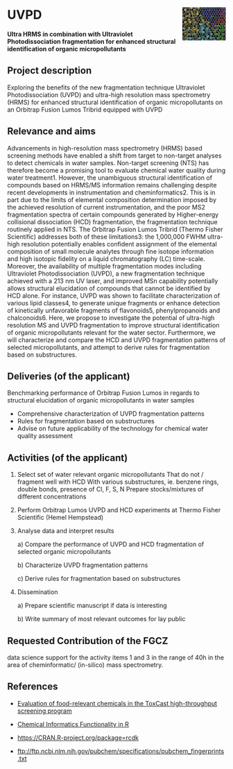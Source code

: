 
# UVPD <img src="vignettes/graphics/SOM.png" align="right" width="100px" />

**Ultra HRMS in combination with Ultraviolet Photodissociation fragmentation
for enhanced structural identification of organic micropollutants**



## Project description

Exploring the benefits of the new fragmentation technique Ultraviolet Photodissociation (UVPD) and ultra-high resolution mass spectrometry (HRMS) for enhanced structural identification of organic micropollutants on an Orbitrap Fusion Lumos Tribrid equipped with UVPD


## Relevance and aims

Advancements in high-resolution mass spectrometry (HRMS) based screening methods have enabled a shift from target to non-target analyses to detect chemicals in water samples. Non-target screening (NTS) has therefore become a promising tool to evaluate chemical water quality during water treatment1. However, the unambiguous structural identification of compounds based on HRMS/MS information remains challenging despite recent developments in instrumentation and cheminformatics2. This is in part due to the limits of elemental composition determination imposed by the achieved resolution of current instrumentation, and the poor MS2 fragmentation spectra of certain compounds generated by Higher-energy collisional dissociation (HCD) fragmentation, the fragmentation technique routinely applied in NTS. The Orbitrap Fusion Lumos Tribrid (Thermo Fisher Scientific) addresses both of these limitations3: the 1,000,000 FWHM ultra-high resolution potentially enables confident assignment of the elemental composition of small molecule analytes through fine isotope information and high isotopic fidelity on a liquid chromatography (LC) time-scale. Moreover, the availability of multiple fragmentation modes including Ultraviolet Photodissociation (UVPD), a new fragmentation technique achieved with a 213 nm UV laser, and improved MSn capability potentially allows structural elucidation of compounds that cannot be identified by HCD alone. For instance, UVPD was shown to facilitate characterization of various lipid classes4, to generate unique fragments or enhance detection of kinetically unfavorable fragments of flavonoids5, phenylpropanoids and chalconoids6. Here, we propose to investigate the potential of ultra-high resolution MS and UVPD fragmentation to improve structural identification of organic micropollutants relevant for the water sector. Furthermore, we will characterize and compare the HCD and UVPD fragmentation patterns of selected micropollutants, and attempt to derive rules for fragmentation based on substructures.



## Deliveries (of the applicant)

Benchmarking performance of Orbitrap Fusion Lumos in regards to structural elucidation of organic micropollutants in water samples

* Comprehensive characterization of UVPD fragmentation patterns
* Rules for fragmentation based on substructures
* Advise on future applicability of the technology for chemical water quality assessment


## Activities (of the applicant)

1. Select set of water relevant organic micropollutants
That do not / fragment well with HCD With various substructures, ie. benzene
rings, double bonds, presence of Cl, F, S, N
Prepare stocks/mixtures of different concentrations 

2. Perform Orbitrap Lumos UVPD and HCD experiments at Thermo Fisher Scientific (Hemel Hempstead)

3. Analyse data and interpret results

    a) Compare the performance of UVPD and HCD fragmentation of selected organic micropollutants

    b) Characterize UVPD fragmentation patterns

    c) Derive rules for fragmentation based on substructures

4. Dissemination

    a) Prepare scientific manuscript if data is interesting

    b)  Write summary of most relevant outcomes for lay public

 
## Requested Contribution of the FGCZ

data science support for the activity items 1 and 3 in the range of 40h in the
area of cheminformatic/ (in-silico) mass spectrometry.

## References

- [Evaluation of food-relevant chemicals in the ToxCast high-throughput screening program](https://doi.org/10.1016/j.fct.2016.04.012)

- [Chemical Informatics Functionality in R](http://dx.doi.org/10.18637/jss.v018.i05)

- https://CRAN.R-project.org/package=rcdk

- ftp://ftp.ncbi.nlm.nih.gov/pubchem/specifications/pubchem_fingerprints.txt

